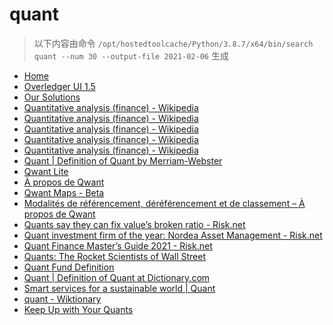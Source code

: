 
quant
=====


> 以下内容由命令 `/opt/hostedtoolcache/Python/3.8.7/x64/bin/search quant --num 30 --output-file 2021-02-06` 生成

- [Home](https://www.quant.network/)
- [Overledger UI 1.5](https://developer.quant.network/)
- [Our Solutions](https://www.quant.network/our-solutions)
- [Quantitative analysis (finance) - Wikipedia](https://en.wikipedia.org/wiki/Quantitative_analysis_(finance))
- [Quantitative analysis (finance) - Wikipedia](https://en.wikipedia.org/wiki/Quantitative_analysis_(finance)#History)
- [Quantitative analysis (finance) - Wikipedia](https://en.wikipedia.org/wiki/Quantitative_analysis_(finance)#Education)
- [Quantitative analysis (finance) - Wikipedia](https://en.wikipedia.org/wiki/Quantitative_analysis_(finance)#Types)
- [Quantitative analysis (finance) - Wikipedia](https://en.wikipedia.org/wiki/Quantitative_analysis_(finance)#Mathematical_and_statistical_approaches)
- [Quant | Definition of Quant by Merriam-Webster](https://www.merriam-webster.com/dictionary/quant)
- [Qwant Lite](https://www.qwant.com/?l=en)
- [À propos de Qwant](https://about.qwant.com/fr/)
- [Qwant Maps - Beta](https://www.qwant.com/maps)
- [Modalités de référencement, déréférencement et de classement – À propos de Qwant](https://about.qwant.com/fr/legal/modalites-de-referencement-dereferencement-et-de-classement/)
- [Quants say they can fix value’s broken ratio - Risk.net](https://www.risk.net/investing/quant-investing/7741811/quants-say-they-can-fix-values-broken-ratio)
- [Quant investment firm of the year: Nordea Asset Management - Risk.net](https://www.risk.net/awards/7736246/quant-investment-firm-of-the-year-nordea-investment-management)
- [Quant Finance Master’s Guide 2021 - Risk.net](https://www.risk.net/quantitative-finance/7719436/quant-finance-masters-guide-2021)
- [Quants: The Rocket Scientists of Wall Street](https://www.investopedia.com/articles/financialcareers/08/quants-quantitative-analyst.asp)
- [Quant Fund Definition](https://www.investopedia.com/terms/q/quantfund.asp)
- [Quant | Definition of Quant at Dictionary.com](https://www.dictionary.com/browse/quant)
- [Smart services for a sustainable world | Quant](https://www.quantservice.com/)
- [quant - Wiktionary](https://en.wiktionary.org/wiki/quant)
- [Keep Up with Your Quants](https://hbr.org/2013/07/keep-up-with-your-quants)
